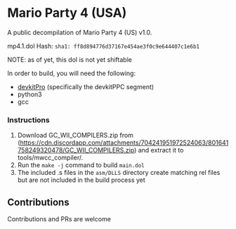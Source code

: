 # Mario Party 4 (USA)

A public decompilation of Mario Party 4 (US) v1.0.

mp4.1.dol Hash: `sha1: ff8d894776d37167e454ae3f0c9e644407c1e6b1`

NOTE: as of yet, this dol is not yet shiftable

In order to build, you will need the following:
* [devkitPro](https://devkitpro.org/wiki/Getting_Started) (specifically the devkitPPC segment)
* python3
* gcc

### Instructions

1. Download GC_WII_COMPILERS.zip from (https://cdn.discordapp.com/attachments/704241951972524063/801641758249320478/GC_WII_COMPILERS.zip) and extract it to tools/mwcc_compiler/.
2. Run the `make -j` command to build `main.dol`
3. The included .s files in the `asm/DLLS` directory create matching rel files but are not included in the build process yet

## Contributions

Contributions and PRs are welcome
